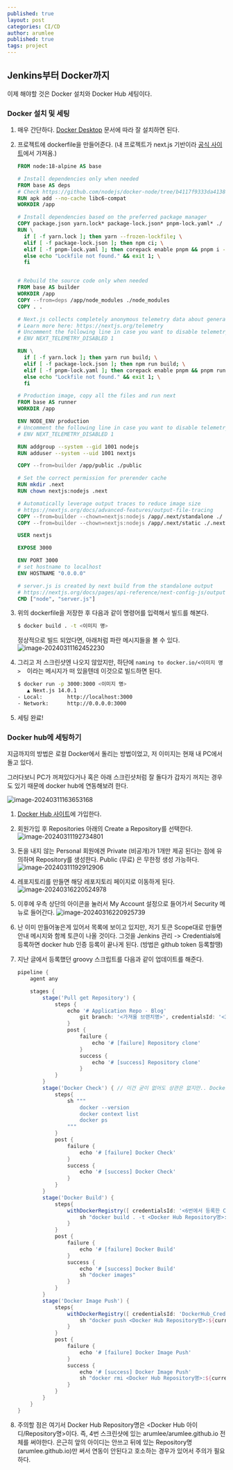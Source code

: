 ```yaml
---
published: true
layout: post
categories: CI/CD
author: arumlee
published: true
tags: project
---
```


## Jenkins부터 Docker까지

이제 해야할 것은 Docker 설치와 Docker Hub 세팅이다.

### Docker 설치 및 세팅
1. 매우 간단하다. [Docker Desktop](https://www.docker.com/products/docker-desktop/) 문서에 따라 잘 설치하면 된다.

2. 프로젝트에 dockerfile을 만들어준다. (내 프로젝트가 next.js 기반이라 [공식 사이트](https://github.com/vercel/next.js/blob/canary/examples/with-docker/Dockerfile)에서 가져옴.)
   ```dockerfile
   FROM node:18-alpine AS base
   
   # Install dependencies only when needed
   FROM base AS deps
   # Check https://github.com/nodejs/docker-node/tree/b4117f9333da4138b03a546ec926ef50a31506c3#nodealpine to understand why libc6-compat might be needed.
   RUN apk add --no-cache libc6-compat
   WORKDIR /app
   
   # Install dependencies based on the preferred package manager
   COPY package.json yarn.lock* package-lock.json* pnpm-lock.yaml* ./
   RUN \
     if [ -f yarn.lock ]; then yarn --frozen-lockfile; \
     elif [ -f package-lock.json ]; then npm ci; \
     elif [ -f pnpm-lock.yaml ]; then corepack enable pnpm && pnpm i --frozen-lockfile; \
     else echo "Lockfile not found." && exit 1; \
     fi
   
   
   # Rebuild the source code only when needed
   FROM base AS builder
   WORKDIR /app
   COPY --from=deps /app/node_modules ./node_modules
   COPY . .
   
   # Next.js collects completely anonymous telemetry data about general usage.
   # Learn more here: https://nextjs.org/telemetry
   # Uncomment the following line in case you want to disable telemetry during the build.
   # ENV NEXT_TELEMETRY_DISABLED 1
   
   RUN \
     if [ -f yarn.lock ]; then yarn run build; \
     elif [ -f package-lock.json ]; then npm run build; \
     elif [ -f pnpm-lock.yaml ]; then corepack enable pnpm && pnpm run build; \
     else echo "Lockfile not found." && exit 1; \
     fi
   
   # Production image, copy all the files and run next
   FROM base AS runner
   WORKDIR /app
   
   ENV NODE_ENV production
   # Uncomment the following line in case you want to disable telemetry during runtime.
   # ENV NEXT_TELEMETRY_DISABLED 1
   
   RUN addgroup --system --gid 1001 nodejs
   RUN adduser --system --uid 1001 nextjs
   
   COPY --from=builder /app/public ./public
   
   # Set the correct permission for prerender cache
   RUN mkdir .next
   RUN chown nextjs:nodejs .next
   
   # Automatically leverage output traces to reduce image size
   # https://nextjs.org/docs/advanced-features/output-file-tracing
   COPY --from=builder --chown=nextjs:nodejs /app/.next/standalone ./
   COPY --from=builder --chown=nextjs:nodejs /app/.next/static ./.next/static
   
   USER nextjs
   
   EXPOSE 3000
   
   ENV PORT 3000
   # set hostname to localhost
   ENV HOSTNAME "0.0.0.0"
   
   # server.js is created by next build from the standalone output
   # https://nextjs.org/docs/pages/api-reference/next-config-js/output
   CMD ["node", "server.js"]
   ```
3. 위의 dockerfile을 저장한 후 다음과 같이 명령어를 입력해서 빌드를 해본다.
   ```bash
   $ docker build . -t <이미지 명> 
   ```
   정상적으로 빌드 되었다면, 아래처럼 파란 메시지들을 볼 수 있다.
   ![image-20240311162452230](E:\dev\arumlee.github.io\_posts\2024-03-10-CICD-구축-3\image-20240311162452230.png)
4. 그리고 저 스크린샷엔 나오지 않았지만, 하단에 `naming to docker.io/<이미지 명>  `이라는 메시지가 떠 있을텐데 이것으로 빌드하면 된다.
   ```bash
   $ docker run -p 3000:3000 <이미지 명>
      ▲ Next.js 14.0.1
   - Local:        http://localhost:3000
   - Network:      http://0.0.0.0:3000
   ```
5. 세팅 완료!

### Docker hub에 세팅하기

지금까지의 방법은 로컬 Docker에서 돌리는 방법이었고, 저 이미지는 현재 내 PC에서 돌고 있다.

그러다보니 PC가 꺼져있다거나 혹은 아래 스크린샷처럼 잘 돌다가 갑자기 꺼지는 경우도 있기 때문에 docker hub에 연동해보려 한다.

![image-20240311163653168](E:\dev\arumlee.github.io\_posts\2024-03-10-CICD-구축-3\image-20240311163653168.png)

1. [Docker Hub 사이트](https://hub.docker.com/)에 가입한다.
2. 회원가입 후 Repositories 아래의 Create a Repository를 선택한다.
   ![image-20240311192734801](E:\dev\arumlee.github.io\_posts\2024-03-10-CICD-구축-3\image-20240311192734801.png)
3. 돈을 내지 않는 Personal 회원에겐 Private (비공개)가 1개만 제공 된다는 점에 유의하며 Repository를 생성한다. Public (무료) 은 무한정 생성 가능하다.
   ![image-20240311192912906](E:\dev\arumlee.github.io\_posts\2024-03-10-CICD-구축-3\image-20240311192912906.png)
4. 레포지토리를 만들면 해당 레포지토리 페이지로 이동하게 된다.
   ![image-20240316220524978](https://github.com/arumlee/arumlee.github.io/blob/develop/_posts/images/image-20240316220524978.png?raw=true)
5. 이후에 우측 상단의 아이콘을 눌러서 My Account 설정으로 들어가서 Security 메뉴로 들어간다.
   ![image-20240316220925739](https://github.com/arumlee/arumlee.github.io/blob/develop/_posts/images/image-20240316220925739.png?raw=true)
6. 난 이미 만들어놓은게 있어서 목록에 보이고 있지만, 저기 토큰 Scope대로 만들면 안내 메시지와 함께 토큰이 나올 것이다.
   그것을 Jenkins 관리 -> Credentials에 등록하면 docker hub 인증 등록이 끝나게 된다. (방법은 github token 등록할땡)
7. 지난 글에서 등록했던 groovy 스크립트를 다음과 같이 업데이트를 해준다.
   ```groovy
   pipeline {
       agent any
   
       stages {
           stage('Pull get Repository') {
               steps {
                   echo '# Application Repo - Blog'
                       git branch: '<가져올 브랜치명>', credentialsId: '<3번에서 쓴 credential ID>', url: '<연동할 git 주소: .git으로 끝남>'
                   }
                   post {
                       failure {
                           echo '# [failure] Repository clone'
                       }
                       success {
                           echo '# [success] Repository clone'
                       }
               }
           }
           stage('Docker Check') { // 이건 굳이 없어도 상관은 없지만.. Docker 정상 작동 체크용도
               steps{
                   sh """
                       docker --version
                       docker context list
                       docker ps
                   """
               }
               post {
                   failure {
                       echo '# [failure] Docker Check'
                   }
                   success {
                       echo '# [success] Docker Check'
                   }
               }
           }
           stage('Docker Build') {
               steps{
                   withDockerRegistry([ credentialsId: '<6번에서 등록한 Credential 이름>', url: "https://index.docker.io/v1/" ]) {
                       sh "docker build . -t <Docker Hub Repository명>:${currentBuild.number}"
                   }
               }
               post {
                   failure {
                       echo '# [failure] Docker Build'
                   }
                   success {
                       echo '# [success] Docker Build'
                       sh "docker images"
                   }
               }
           }
           stage('Docker Image Push') {
               steps{
                   withDockerRegistry([ credentialsId: 'DockerHub_Credential', url: "https://index.docker.io/v1/" ]) {
                       sh "docker push <Docker Hub Repository명>:${currentBuild.number}"
                   }
               }
               post {
                   failure {
                       echo '# [failure] Docker Image Push'
                   }
                   success {
                       echo '# [success] Docker Image Push'
                       sh "docker rmi <Docker Hub Repository명>:${currentBuild.number}"
                   }
               }
           }
       }
   }
   
   ```

   
8. 주의할 점은 여기서 Docker Hub Repository명은 <Docker Hub 아이디/Repository명>이다.
   즉, 4번 스크린샷에 있는 arumlee/arumlee.github.io 전체를 써야한다. 은근히 앞의 아이디는 안쓰고 뒤에 있는 Repository명(arumlee.github.io)만 써서 연동이 안된다고 호소하는 경우가 있어서 주의가 필요하다.

